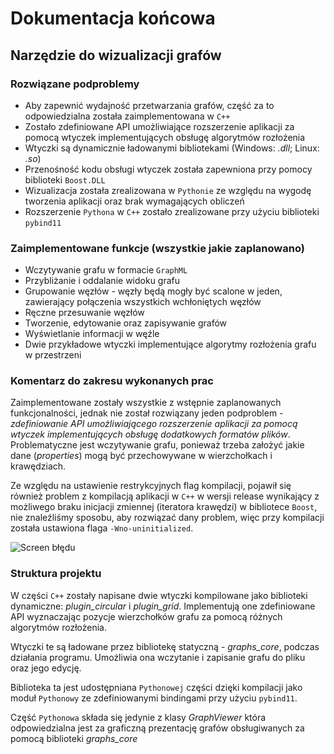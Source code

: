 # Dokumentacja końcowa
## Narzędzie do wizualizacji grafów

### Rozwiązane podproblemy
- Aby zapewnić wydajność przetwarzania grafów, część za to odpowiedzialna została zaimplementowana w `C++`
- Zostało zdefiniowane API umożliwiające rozszerzenie aplikacji za pomocą wtyczek implementujących obsługę algorytmów rozłożenia
- Wtyczki są dynamicznie ładowanymi bibliotekami (Windows: *.dll*; Linux: *.so*)
- Przenośność kodu obsługi wtyczek została zapewniona przy pomocy biblioteki `Boost.DLL`
- Wizualizacja została zrealizowana w `Pythonie` ze względu na wygodę tworzenia aplikacji oraz brak wymagających obliczeń
- Rozszerzenie `Pythona` w `C++` zostało zrealizowane przy użyciu biblioteki `pybind11`

### Zaimplementowane funkcje (wszystkie jakie zaplanowano)
- Wczytywanie grafu w formacie `GraphML`
- Przybliżanie i oddalanie widoku grafu
- Grupowanie węzłów - węzły będą mogły być scalone w jeden, zawierający połączenia wszystkich wchłoniętych węzłów
- Ręczne przesuwanie węzłów
- Tworzenie, edytowanie oraz zapisywanie grafów
- Wyświetlanie informacji w węźle
- Dwie przykładowe wtyczki implementujące algorytmy rozłożenia grafu w przestrzeni

### Komentarz do zakresu wykonanych prac
Zaimplementowane zostały wszystkie z wstępnie zaplanowanych funkcjonalności, jednak nie został rozwiązany jeden podproblem - *zdefiniowanie API umożliwiającego rozszerzenie aplikacji za pomocą wtyczek implementujących obsługę dodatkowych formatów plików*. Problematyczne jest wczytywanie grafu, ponieważ trzeba założyć jakie dane (*properties*) mogą być przechowywane w wierzchołkach i krawędziach.

Ze względu na ustawienie restrykcyjnych flag kompilacji, pojawił się również problem z kompilacją aplikacji w `C++` w wersji release wynikający z możliwego braku inicjacji zmiennej (iteratora krawędzi) w bibliotece `Boost`, nie znaleźliśmy sposobu, aby rozwiązać dany problem, więc przy kompilacji została ustawiona flaga `-Wno-uninitialized`.

![Screen błędu](image.png)

### Struktura projektu
W części `C++` zostały napisane dwie wtyczki kompilowane jako biblioteki dynamiczne: *plugin_circular* i *plugin_grid*. Implementują one zdefiniowane API wyznaczając pozycje wierzchołków grafu za pomocą różnych algorytmów rozłożenia.

Wtyczki te są ładowane przez bibliotekę statyczną - *graphs_core*, podczas działania programu. Umożliwia ona wczytanie i zapisanie grafu do pliku oraz jego edycję.

Biblioteka ta jest udostępniana `Pythonowej` części dzięki kompilacji jako moduł `Pythonowy` ze zdefiniowanymi bindingami przy użyciu `pybind11`.

Część `Pythonowa` składa się jedynie z klasy *GraphViewer* która odpowiedzialna jest za graficzną prezentację grafów obsługiwanych za pomocą biblioteki *graphs_core*